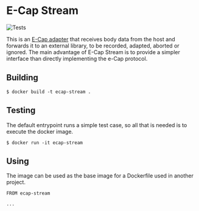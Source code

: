 # E-Cap Stream

![Tests](https://github.com/51390/ecap-stream/actions/workflows/test.yml/badge.svg)

This is an [E-Cap adapter](https://www.e-cap.org/) that receives body data from the host and forwards it to an external library, to be recorded, adapted, aborted or ignored.
The main advantage of E-Cap Stream is to provide a simpler interface than directly implementing the e-Cap protocol.

## Building

```
$ docker build -t ecap-stream .
```

## Testing

The default entrypoint runs a simple test case, so all that is needed is to execute the docker image.

```
$ docker run -it ecap-stream
```

## Using

The image can be used as the base image for a Dockerfile used in another project.

```
FROM ecap-stream

...
```
